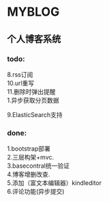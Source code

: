 # MYBLOG
<h2>个人博客系统</h2>

<h3>todo:</h3>

8.rss订阅<br/>
10.url重写<br/>
11.删除时弹出提醒<br/>
1.异步获取分页数据<br/>

9.ElasticSearch支持<br/>

<h3>done:</h3>

1.bootstrap部署<br/>
2.三层构架+mvc.<br/>
3.basecontral统一验证<br/>
4.博客增删改查.<br/>
5.添加（富文本编辑器）kindleditor<br/>
6.评论功能(异步提交)<br/>
